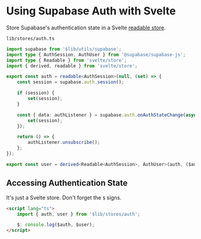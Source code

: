 # Using Supabase Auth with Svelte

Store Supabase's authentication state in a Svelte [readable store](https://svelte.dev/tutorial/readable-stores).

`lib/stores/auth.ts`

```ts
import supabase from '$lib/utils/supabase';
import type { AuthSession, AuthUser } from '@supabase/supabase-js';
import type { Readable } from 'svelte/store';
import { derived, readable } from 'svelte/store';

export const auth = readable<AuthSession>(null, (set) => {
	const session = supabase.auth.session();

	if (session) {
		set(session);
	}

	const { data: authListener } = supabase.auth.onAuthStateChange(async (_event, session) => {
		set(session);
	});

	return () => {
		authListener.unsubscribe();
	};
});

export const user = derived<Readable<AuthSession>, AuthUser>(auth, ($auth) => $auth?.user);
```

## Accessing Authentication State

It's just a Svelte store. Don't forget the `$` signs.

```html
<script lang="ts">
	import { auth, user } from '$lib/stores/auth';

	$: console.log($auth, $user);
</script>
```
